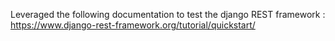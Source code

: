 Leveraged the following documentation to test the django REST framework : https://www.django-rest-framework.org/tutorial/quickstart/
